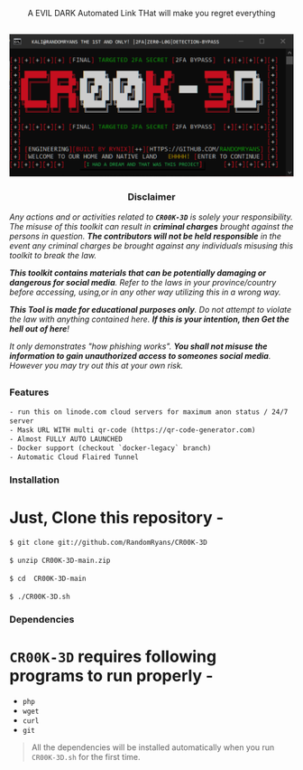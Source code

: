 
<p align="center">A EVIL DARK  Automated  Link THat will make you regret everything</p>

##
<p align="center"><img src="https://github.com/RandomRyans/CR00K-3D/blob/main/imgs/REPO.png?raw=true" width="640"/></p>


<h3><p align="center">Disclaimer</p></h3>

<i>Any actions and or activities related to <b>`CR00K-3D`</b> is solely your responsibility. The misuse of this toolkit can result in <b>criminal charges</b> brought against the persons in question. <b>The contributors will not be held responsible</b> in the event any criminal charges be brought against any individuals misusing this toolkit to break the law.

<b>This toolkit contains materials that can be potentially damaging or dangerous for social media</b>. Refer to the laws in your province/country before accessing, using,or in any other way utilizing this in a wrong way.

<b>This Tool is made for educational purposes only</b>. Do not attempt to violate the law with anything contained here. <b>If this is your intention, then Get the hell out of here</b>!

It only demonstrates "how phishing works". <b>You shall not misuse the information to gain unauthorized access to someones social media</b>. However you may try out this at your own risk.</i>

##

### Features
```
- run this on linode.com cloud servers for maximum anon status / 24/7 server
- Mask URL WITH multi qr-code (https://qr-code-generator.com)
- Almost FULLY AUTO LAUNCHED
- Docker support (checkout `docker-legacy` branch)
- Automatic Cloud Flaired Tunnel
```
### Installation

# Just, Clone this repository -
```
$ git clone git://github.com/RandomRyans/CR00K-3D

$ unzip CR00K-3D-main.zip

$ cd  CR00K-3D-main

$ ./CR00K-3D.sh
```

### Dependencies
# **`CR00K-3D`** requires following programs to run properly - 
- `php`
- `wget`
- `curl`
- `git`

> All the dependencies will be installed automatically when you run `CR00K-3D.sh` for the first time.


##

